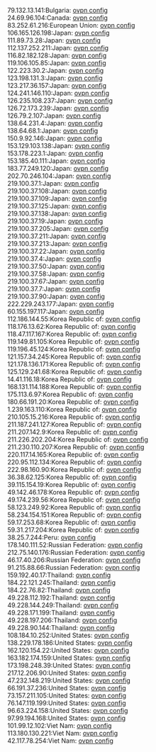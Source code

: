 79.132.13.141:Bulgaria: [ovpn config](vpn/79_132_13_141.ovpn)  
24.69.96.104:Canada: [ovpn config](vpn/24_69_96_104.ovpn)  
83.252.61.216:European Union: [ovpn config](vpn/83_252_61_216.ovpn)  
106.165.126.198:Japan: [ovpn config](vpn/106_165_126_198.ovpn)  
111.89.73.28:Japan: [ovpn config](vpn/111_89_73_28.ovpn)  
112.137.252.211:Japan: [ovpn config](vpn/112_137_252_211.ovpn)  
116.82.182.128:Japan: [ovpn config](vpn/116_82_182_128.ovpn)  
119.106.105.85:Japan: [ovpn config](vpn/119_106_105_85.ovpn)  
122.223.30.2:Japan: [ovpn config](vpn/122_223_30_2.ovpn)  
123.198.131.3:Japan: [ovpn config](vpn/123_198_131_3.ovpn)  
123.217.36.157:Japan: [ovpn config](vpn/123_217_36_157.ovpn)  
124.241.146.110:Japan: [ovpn config](vpn/124_241_146_110.ovpn)  
126.235.108.237:Japan: [ovpn config](vpn/126_235_108_237.ovpn)  
126.72.173.239:Japan: [ovpn config](vpn/126_72_173_239.ovpn)  
126.79.2.107:Japan: [ovpn config](vpn/126_79_2_107.ovpn)  
138.64.231.4:Japan: [ovpn config](vpn/138_64_231_4.ovpn)  
138.64.68.1:Japan: [ovpn config](vpn/138_64_68_1.ovpn)  
150.9.92.146:Japan: [ovpn config](vpn/150_9_92_146.ovpn)  
153.129.103.138:Japan: [ovpn config](vpn/153_129_103_138.ovpn)  
153.178.223.1:Japan: [ovpn config](vpn/153_178_223_1.ovpn)  
153.185.40.111:Japan: [ovpn config](vpn/153_185_40_111.ovpn)  
183.77.249.120:Japan: [ovpn config](vpn/183_77_249_120.ovpn)  
202.70.246.104:Japan: [ovpn config](vpn/202_70_246_104.ovpn)  
219.100.37.1:Japan: [ovpn config](vpn/219_100_37_1.ovpn)  
219.100.37.108:Japan: [ovpn config](vpn/219_100_37_108.ovpn)  
219.100.37.109:Japan: [ovpn config](vpn/219_100_37_109.ovpn)  
219.100.37.125:Japan: [ovpn config](vpn/219_100_37_125.ovpn)  
219.100.37.138:Japan: [ovpn config](vpn/219_100_37_138.ovpn)  
219.100.37.19:Japan: [ovpn config](vpn/219_100_37_19.ovpn)  
219.100.37.205:Japan: [ovpn config](vpn/219_100_37_205.ovpn)  
219.100.37.211:Japan: [ovpn config](vpn/219_100_37_211.ovpn)  
219.100.37.213:Japan: [ovpn config](vpn/219_100_37_213.ovpn)  
219.100.37.22:Japan: [ovpn config](vpn/219_100_37_22.ovpn)  
219.100.37.4:Japan: [ovpn config](vpn/219_100_37_4.ovpn)  
219.100.37.50:Japan: [ovpn config](vpn/219_100_37_50.ovpn)  
219.100.37.58:Japan: [ovpn config](vpn/219_100_37_58.ovpn)  
219.100.37.67:Japan: [ovpn config](vpn/219_100_37_67.ovpn)  
219.100.37.7:Japan: [ovpn config](vpn/219_100_37_7.ovpn)  
219.100.37.90:Japan: [ovpn config](vpn/219_100_37_90.ovpn)  
222.229.243.177:Japan: [ovpn config](vpn/222_229_243_177.ovpn)  
60.155.197.117:Japan: [ovpn config](vpn/60_155_197_117.ovpn)  
112.186.144.55:Korea Republic of: [ovpn config](vpn/112_186_144_55.ovpn)  
118.176.13.62:Korea Republic of: [ovpn config](vpn/118_176_13_62.ovpn)  
118.47.117.167:Korea Republic of: [ovpn config](vpn/118_47_117_167.ovpn)  
119.149.81.105:Korea Republic of: [ovpn config](vpn/119_149_81_105.ovpn)  
119.196.45.124:Korea Republic of: [ovpn config](vpn/119_196_45_124.ovpn)  
121.157.34.245:Korea Republic of: [ovpn config](vpn/121_157_34_245.ovpn)  
121.178.136.171:Korea Republic of: [ovpn config](vpn/121_178_136_171.ovpn)  
125.129.241.68:Korea Republic of: [ovpn config](vpn/125_129_241_68.ovpn)  
14.41.116.18:Korea Republic of: [ovpn config](vpn/14_41_116_18.ovpn)  
168.131.114.188:Korea Republic of: [ovpn config](vpn/168_131_114_188.ovpn)  
175.113.6.97:Korea Republic of: [ovpn config](vpn/175_113_6_97.ovpn)  
180.66.191.20:Korea Republic of: [ovpn config](vpn/180_66_191_20.ovpn)  
1.239.163.110:Korea Republic of: [ovpn config](vpn/1_239_163_110.ovpn)  
210.105.15.216:Korea Republic of: [ovpn config](vpn/210_105_15_216.ovpn)  
211.187.241.127:Korea Republic of: [ovpn config](vpn/211_187_241_127.ovpn)  
211.207.142.9:Korea Republic of: [ovpn config](vpn/211_207_142_9.ovpn)  
211.226.202.204:Korea Republic of: [ovpn config](vpn/211_226_202_204.ovpn)  
211.230.110.207:Korea Republic of: [ovpn config](vpn/211_230_110_207.ovpn)  
220.117.14.165:Korea Republic of: [ovpn config](vpn/220_117_14_165.ovpn)  
220.95.112.134:Korea Republic of: [ovpn config](vpn/220_95_112_134.ovpn)  
222.98.160.90:Korea Republic of: [ovpn config](vpn/222_98_160_90.ovpn)  
36.38.62.125:Korea Republic of: [ovpn config](vpn/36_38_62_125.ovpn)  
39.115.154.19:Korea Republic of: [ovpn config](vpn/39_115_154_19.ovpn)  
49.142.46.178:Korea Republic of: [ovpn config](vpn/49_142_46_178.ovpn)  
49.174.239.56:Korea Republic of: [ovpn config](vpn/49_174_239_56.ovpn)  
58.123.249.92:Korea Republic of: [ovpn config](vpn/58_123_249_92.ovpn)  
58.234.154.151:Korea Republic of: [ovpn config](vpn/58_234_154_151.ovpn)  
59.17.253.68:Korea Republic of: [ovpn config](vpn/59_17_253_68.ovpn)  
59.31.217.204:Korea Republic of: [ovpn config](vpn/59_31_217_204.ovpn)  
38.25.7.244:Peru: [ovpn config](vpn/38_25_7_244.ovpn)  
178.140.111.52:Russian Federation: [ovpn config](vpn/178_140_111_52.ovpn)  
212.75.140.176:Russian Federation: [ovpn config](vpn/212_75_140_176.ovpn)  
46.17.40.206:Russian Federation: [ovpn config](vpn/46_17_40_206.ovpn)  
91.215.88.66:Russian Federation: [ovpn config](vpn/91_215_88_66.ovpn)  
159.192.40.17:Thailand: [ovpn config](vpn/159_192_40_17.ovpn)  
184.22.121.245:Thailand: [ovpn config](vpn/184_22_121_245.ovpn)  
184.22.76.82:Thailand: [ovpn config](vpn/184_22_76_82.ovpn)  
49.228.112.192:Thailand: [ovpn config](vpn/49_228_112_192.ovpn)  
49.228.144.249:Thailand: [ovpn config](vpn/49_228_144_249.ovpn)  
49.228.171.199:Thailand: [ovpn config](vpn/49_228_171_199.ovpn)  
49.228.197.206:Thailand: [ovpn config](vpn/49_228_197_206.ovpn)  
49.228.90.144:Thailand: [ovpn config](vpn/49_228_90_144.ovpn)  
108.184.10.252:United States: [ovpn config](vpn/108_184_10_252.ovpn)  
138.229.178.186:United States: [ovpn config](vpn/138_229_178_186.ovpn)  
162.120.154.22:United States: [ovpn config](vpn/162_120_154_22.ovpn)  
163.182.174.159:United States: [ovpn config](vpn/163_182_174_159.ovpn)  
173.198.248.39:United States: [ovpn config](vpn/173_198_248_39.ovpn)  
217.12.206.90:United States: [ovpn config](vpn/217_12_206_90.ovpn)  
47.232.148.219:United States: [ovpn config](vpn/47_232_148_219.ovpn)  
66.191.37.236:United States: [ovpn config](vpn/66_191_37_236.ovpn)  
73.157.211.105:United States: [ovpn config](vpn/73_157_211_105.ovpn)  
76.147.119.199:United States: [ovpn config](vpn/76_147_119_199.ovpn)  
96.63.224.158:United States: [ovpn config](vpn/96_63_224_158.ovpn)  
97.99.194.168:United States: [ovpn config](vpn/97_99_194_168.ovpn)  
101.99.12.102:Viet Nam: [ovpn config](vpn/101_99_12_102.ovpn)  
113.180.130.221:Viet Nam: [ovpn config](vpn/113_180_130_221.ovpn)  
42.117.78.254:Viet Nam: [ovpn config](vpn/42_117_78_254.ovpn)  
